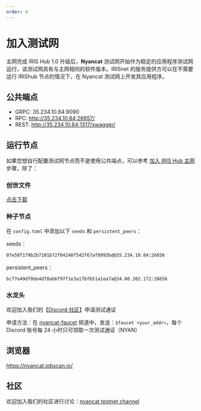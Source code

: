 ```yaml
---
order: 4
---
```


# 加入测试网

主网完成 IRIS Hub 1.0 升级后，**Nyancat** 测试网开始作为稳定的应用程序测试网运行，该测试网具有与主网相同的软件版本。IRISnet 的服务提供方可以在不需要运行 IRIShub 节点的情况下，在 Nyancat 测试网上开发其应用程序。

## 公共端点

- GRPC: 35.234.10.84:9090
- RPC: http://35.234.10.84:26657/
- REST: http://35.234.10.84:1317/swagger/

## 运行节点

如果您想自行配置测试网节点而不是使用公共端点，可以参考 [加入 IRIS Hub 主网](https://www.irisnet.org/docs/get-started/mainnet.html) 步骤，除了：

### 创世文件

[点击下载](https://github.com/irisnet/testnets/raw/master/nyancat/config/genesis.json)

### 种子节点

在 `config.toml` 中添加以下 `seeds` 和 `persistent_peers`：

seeds：

```bash
07e58f179b2b7101b72f04248f542f67af8993bd@35.234.10.84:26656
```

persistent_peers：

```bash
bc77e49df0de4d70ab6f97f1e3a17bfb51a1ea7a@34.80.202.172:26656
```

### 水龙头

欢迎加入我们的【[Discord 社区](https://discord.gg/Z6PXeTb5Mt)】申请测试通证

申请方法：在 [nyancat-faucet](https://discord.gg/Z6PXeTb5Mt) 频道中，发送：`$faucet <your_addr>`，每个 Discord 账号每 24 小时只可领取一次测试通证（NYAN）

## 浏览器

<https://nyancat.iobscan.io/>

## 社区

欢迎加入我们的社区进行讨论：[nyancat testnet channel](https://discord.gg/9cSt7MX2fn)
